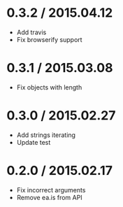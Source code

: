 # 0.3.2 / 2015.04.12

  * Add travis
  * Fix browserify support

# 0.3.1 / 2015.03.08

  * Fix objects with length

# 0.3.0 / 2015.02.27

  * Add strings iterating
  * Update test

# 0.2.0 / 2015.02.17

  * Fix incorrect arguments
  * Remove ea.is from API
